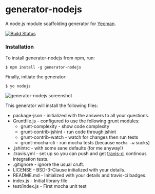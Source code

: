 # generator-nodejs

A node.js module scaffolding generator for [Yeoman](http://yeoman.io).

[![Build Status](https://secure.travis-ci.org/eugeneware/generator-nodejs.png?branch=master)](https://travis-ci.org/eugeneware/generator-nodejs)

### Installation

To install generator-nodejs from npm, run:

```
$ npm install -g generator-nodejs
```

Finally, initiate the generator:

```
$ yo nodejs
```

![generator-nodejs screenshot](https://raw.github.com/eugeneware/generator-nodejs/master/screenshot.png)

This generator will install the following files:

* package-json - initialized with the answers to all your questions.
* Gruntfile.js - configured to use the following grunt modules:
    * grunt-complexity - show code complexity
    * grunt-contrib-jshint - run code through jshint
    * grunt-contrib-watch - watch for changes then run tests
    * grunt-mocha-cli - run mocha tests (because `mocha -w` sucks)
* .jshintrc - with some sane defaults (for me anyway!)
* .travis.yml - set up so you can push and get [travis-ci](http://travis-ci.org)
   continous integration tests.
* .gitignore - ignore the usual cruft.
* LICENSE - BSD-3-Clause initialized with your details.
* README.md - Initialized with your details and travis-ci badges.
* index.js - Initial library file
* test/index.js - First mocha unit test

